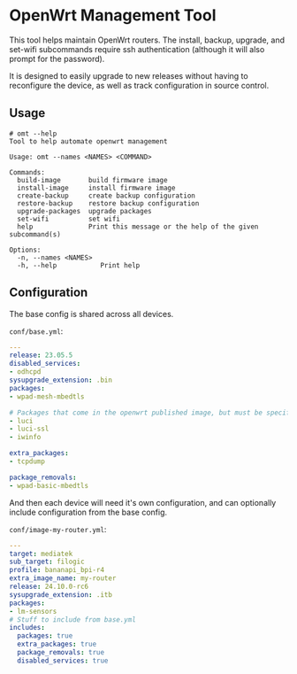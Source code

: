 # OpenWrt Management Tool

This tool helps maintain OpenWrt routers.  The install, backup,
upgrade, and set-wifi subcommands require ssh authentication (although
it will also prompt for the password).

It is designed to easily upgrade to new releases without having to
reconfigure the device, as well as track configuration in source
control.

## Usage

```
# omt --help
Tool to help automate openwrt management

Usage: omt --names <NAMES> <COMMAND>

Commands:
  build-image       build firmware image
  install-image     install firmware image
  create-backup     create backup configuration
  restore-backup    restore backup configuration
  upgrade-packages  upgrade packages
  set-wifi          set wifi
  help              Print this message or the help of the given subcommand(s)

Options:
  -n, --names <NAMES>
  -h, --help           Print help
```

## Configuration

The base config is shared across all devices.

`conf/base.yml`:

```yaml
---
release: 23.05.5
disabled_services:
- odhcpd
sysupgrade_extension: .bin
packages:
- wpad-mesh-mbedtls

# Packages that come in the openwrt published image, but must be specified manually with the image builder
- luci
- luci-ssl
- iwinfo

extra_packages:
- tcpdump

package_removals:
- wpad-basic-mbedtls
```

And then each device will need it's own configuration, and can
optionally include configuration from the base config.

`conf/image-my-router.yml`:

```yaml
---
target: mediatek
sub_target: filogic
profile: bananapi_bpi-r4
extra_image_name: my-router
release: 24.10.0-rc6
sysupgrade_extension: .itb
packages:
- lm-sensors
# Stuff to include from base.yml
includes:
  packages: true
  extra_packages: true
  package_removals: true
  disabled_services: true
```

